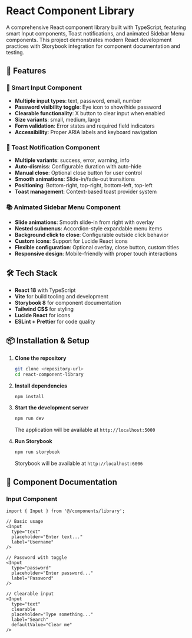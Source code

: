 # React Component Library

A comprehensive React component library built with TypeScript, featuring smart Input components, Toast notifications, and animated Sidebar Menu components. This project demonstrates modern React development practices with Storybook integration for component documentation and testing.

## 🚀 Features

### 📝 Smart Input Component
- **Multiple input types**: text, password, email, number
- **Password visibility toggle**: Eye icon to show/hide password
- **Clearable functionality**: X button to clear input when enabled
- **Size variants**: small, medium, large
- **Form validation**: Error states and required field indicators
- **Accessibility**: Proper ARIA labels and keyboard navigation

### 🔔 Toast Notification Component  
- **Multiple variants**: success, error, warning, info
- **Auto-dismiss**: Configurable duration with auto-hide
- **Manual close**: Optional close button for user control
- **Smooth animations**: Slide-in/fade-out transitions
- **Positioning**: Bottom-right, top-right, bottom-left, top-left
- **Toast management**: Context-based toast provider system

### 📚 Animated Sidebar Menu Component
- **Slide animations**: Smooth slide-in from right with overlay
- **Nested submenus**: Accordion-style expandable menu items
- **Background click to close**: Configurable outside click behavior  
- **Custom icons**: Support for Lucide React icons
- **Flexible configuration**: Optional overlay, close button, custom titles
- **Responsive design**: Mobile-friendly with proper touch interactions

## 🛠️ Tech Stack

- **React 18** with TypeScript
- **Vite** for build tooling and development
- **Storybook 8** for component documentation
- **Tailwind CSS** for styling
- **Lucide React** for icons
- **ESLint + Prettier** for code quality

## 📦 Installation & Setup

1. **Clone the repository**
   ```bash
   git clone <repository-url>
   cd react-component-library
   ```

2. **Install dependencies**
   ```bash
   npm install
   ```

3. **Start the development server**
   ```bash
   npm run dev
   ```
   The application will be available at `http://localhost:5000`

4. **Run Storybook**
   ```bash
   npm run storybook
   ```
   Storybook will be available at `http://localhost:6006`

## 📖 Component Documentation

### Input Component

```tsx
import { Input } from '@/components/library';

// Basic usage
<Input 
  type="text" 
  placeholder="Enter text..." 
  label="Username"
/>

// Password with toggle
<Input 
  type="password" 
  placeholder="Enter password..." 
  label="Password"
/>

// Clearable input
<Input 
  type="text" 
  clearable 
  placeholder="Type something..." 
  label="Search"
  defaultValue="Clear me"
/>
